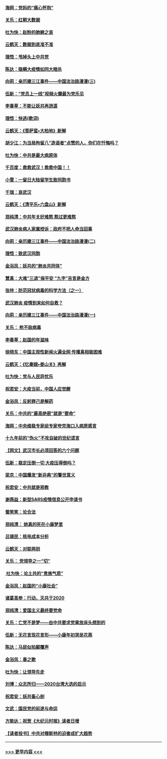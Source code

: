 #### [海网：党妈的“瘟心怀抱”](../pages/nsc993/n11840740.md?t=02042011) 
#### [关乐：红朝大数据](../pages/nsc993/n11840675.md?t=02042011) 
#### [吐为快：赵粉的肺腑之哀](../pages/nsc993/n11840618.md?t=02042011) 
#### [云鹤天：数据到底准不准](../pages/nsc993/n11840325.md?t=02042011) 
#### [理悟：甩掉头上中共党](../pages/nsc993/n11838826.md?t=02042011) 
#### [陈达：隐瞒大疫情如同大暗杀](../pages/nsc993/n11838771.md?t=02042011) 
#### [向莉：亲历建三江事件——中国法治路漫漫(三)](../pages/nsc993/n11831825.md?t=02042011) 
#### [伍新：“党员上一线”视频火爆最为党乐见](../pages/nsc993/n11838200.md?t=02042011) 
#### [李春草：不能让妖共再逍遥](../pages/nsc993/n11838102.md?t=02042011) 
#### [理悟：快逃(歌词)](../pages/nsc993/n11838083.md?t=02042011) 
#### [云鹤天：《菩萨蛮▪大柏地》新解](../pages/nsc993/n11838059.md?t=02042011) 
#### [胡少江：为当局拘留八“造谣者”点赞的人，你们在忏悔吗？](../pages/nsc993/n11836801.md?t=02042011) 
#### [吐为快：中共是最大病原体](../pages/nsc993/n11836748.md?t=02042011) 
#### [千百度：救救武汉！救救中国！！](../pages/nsc993/n11836145.md?t=02042011) 
#### [小雪：一留日大陆留学生致同胞书](../pages/nsc993/n11834624.md?t=02042011) 
#### [千瑞：哀武汉](../pages/nsc993/n11833647.md?t=02042011) 
#### [云鹤天：《清平乐▪六盘山》新解](../pages/nsc993/n11833611.md?t=02042011) 
#### [郑纯清：中共年关好难熬 熬过更难熬](../pages/nsc993/n11833489.md?t=02042011) 
#### [武汉肺炎病人家属控诉：政府不把人命当回事](../pages/nsc993/n11833205.md?t=02042011) 
#### [向莉：亲历建三江事件——中国法治路漫漫(二)](../pages/nsc993/n11829102.md?t=02042011) 
#### [理悟：致武汉同胞](../pages/nsc993/n11831522.md?t=02042011) 
#### [金浴凤：妖共的“肺炎共同体”](../pages/nsc993/n11829448.md?t=02042011) 
#### [慧真：大难“三退”保平安 “九字”吉言是金方](../pages/nsc993/n11829501.md?t=02042011) 
#### [张林：防范冠状病毒的科学方法（之一）](../pages/nsc993/n11828618.md?t=02042011) 
#### [武汉肺炎 疫情到来如何自救？](../pages/nsc993/n11827632.md?t=02042011) 
#### [向莉：亲历建三江事件——中国法治路漫漫(一)](../pages/nsc993/n11827190.md?t=02042011) 
#### [关乐： 枪不敌病毒](../pages/nsc993/n11826746.md?t=02042011) 
#### [李春草：赵国的年滋味](../pages/nsc993/n11826321.md?t=02042011) 
#### [徐晓东：中国主观性新闻火遍全网 传播真相极困难](../pages/nsc993/n11826508.md?t=02042011) 
#### [云鹤天：《忆秦娥▪娄山关》再解](../pages/nsc993/n11824682.md?t=02042011) 
#### [吐为快：党与人民异忧乐](../pages/nsc993/n11824660.md?t=02042011) 
#### [祝君安：大疫当前，中国人应觉醒](../pages/nsc993/n11821946.md?t=02042011) 
#### [金浴凤：反躬罪己是解药](../pages/nsc993/n11820280.md?t=02042011) 
#### [关乐：中共的“最高绝密”就是“要命”](../pages/nsc993/n11816946.md?t=02042011) 
#### [海网：中央维稳专家组专家夸完海口入病房感言](../pages/nsc993/n11815138.md?t=02042011) 
#### [十九年前的“伪火”不攻自破的世纪谎言](../pages/nsc993/n11813238.md?t=02042011) 
#### [【网文】武汉市长必须回答的六个问题](../pages/nsc993/n11813848.md?t=02042011) 
#### [伍新：稳定压倒一切 大疫压得倒吗？](../pages/nsc993/n11812634.md?t=02042011) 
#### [梁京：中国爆发“新非典”的警世意义](../pages/nsc993/n11812554.md?t=02042011) 
#### [祝君安：中共就是邪教](../pages/nsc993/n11812431.md?t=02042011) 
#### [谢燕益：新型SARS疫情信息公开申请书](../pages/nsc993/n11808840.md?t=02042011) 
#### [蜀笑笑：论合法](../pages/nsc993/n11808064.md?t=02042011) 
#### [郑纯清： 她真的死在小康梦里](../pages/nsc993/n11806623.md?t=02042011) 
#### [吕锡民：核电成本分析](../pages/nsc993/n11806284.md?t=02042011) 
#### [云鹤天：对联两则](../pages/nsc993/n11805957.md?t=02042011) 
#### [关乐： 党领导之一“切”](../pages/nsc993/n11804505.md?t=02042011) 
#### [ 吐为快：论土共的“贵族气质”](../pages/nsc993/n11804490.md?t=02042011) 
#### [金浴凤：赵国的“小康社会”](../pages/nsc993/n11804452.md?t=02042011) 
#### [诸葛高参：行动，灭共于2020](../pages/nsc993/n11804120.md?t=02042011) 
#### [郑纯清：爱国主义最终要党命](../pages/nsc993/n11802197.md?t=02042011) 
#### [关乐：亡党不是梦——由中共要求党章放床头想到的](../pages/nsc993/n11802156.md?t=02042011) 
#### [伍新：无花言现花言形——小康年初哭吴花燕](../pages/nsc993/n11800044.md?t=02042011) 
#### [陈达：马屁似拍颠覆声](../pages/nsc993/n11800010.md?t=02042011) 
#### [金浴凤：春之歌](../pages/nsc993/n11797687.md?t=02042011) 
#### [吐为快：让领导先走](../pages/nsc993/n11797512.md?t=02042011) 
#### [刘博：众志所归——2020台湾大选的启示](../pages/nsc993/n11796878.md?t=02042011) 
#### [祝君安：妖共畜心剖](../pages/nsc993/n11794273.md?t=02042011) 
#### [文武：国民党的前途与命运](../pages/nsc993/n11794198.md?t=02042011) 
#### [方能达：祝贺《大纪元时报》读者日增](../pages/nsc993/n11793807.md?t=02042011) 
#### [【读者投书】中共对穆斯林的迫害成扩大趋势](../pages/nsc993/n11791371.md?t=02042011) 

----
#### [ >>> 更早内容 <<< ](../indexes/nsc993-earlier.md)
